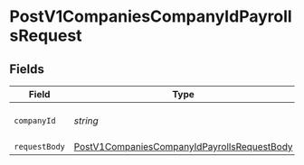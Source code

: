 # PostV1CompaniesCompanyIdPayrollsRequest


## Fields

| Field                                                                                                                 | Type                                                                                                                  | Required                                                                                                              | Description                                                                                                           |
| --------------------------------------------------------------------------------------------------------------------- | --------------------------------------------------------------------------------------------------------------------- | --------------------------------------------------------------------------------------------------------------------- | --------------------------------------------------------------------------------------------------------------------- |
| `companyId`                                                                                                           | *string*                                                                                                              | :heavy_check_mark:                                                                                                    | The UUID of the company                                                                                               |
| `requestBody`                                                                                                         | [PostV1CompaniesCompanyIdPayrollsRequestBody](../../models/operations/postv1companiescompanyidpayrollsrequestbody.md) | :heavy_minus_sign:                                                                                                    | N/A                                                                                                                   |